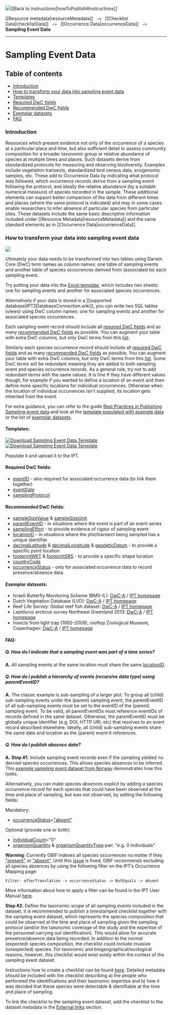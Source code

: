 <img src='https://github.com/gbif/ipt/wiki/gbif-ipt-docs/ipt2/arrow-back-24.png' />[[Back to instructions|howToPublish#instructions]]

[[Resource metadata|resourceMetadata]] &nbsp;&nbsp;``—>``&nbsp;&nbsp; [[Checklist Data|checklistData]] &nbsp;&nbsp;``—>``&nbsp;&nbsp; [[Occurrence Data|occurrenceData]] &nbsp;&nbsp;``—>``&nbsp;&nbsp; **Sampling Event Data**

---

# Sampling Event Data

## Table of contents
+ [Introduction](samplingEventData#introduction)
+ [How to transform your data into sampling event data](samplingEventData#how-to-transform-your-data-into-sampling-event-data)
+ [Templates](samplingEventData#templates)
+ [Required DwC fields](samplingEventData#required-dwc-fields)
+ [Recommended DwC fields](samplingEventData#recommended-dwc-fields)
+ [Exemplar datasets](samplingEventData#exemplar-datasets)
+ [FAQ](samplingEventData#faq)

### Introduction
Resources which present evidence not only of the occurrence of a species at a particular place and time, but also sufficient detail to assess community composition for a broader taxonomic group or relative abundance of species at multiple times and places.  Such datasets derive from standardized protocols for measuring and observing biodiversity.  Examples include vegetation transects, standardized bird census data, ecogenomic samples, etc. These add to Occurrence Data by indicating what protocol was followed, which occurrence records derive from a sampling event following the protocol, and ideally the relative abundance (by a suitable numerical measure) of species recorded in the sample.  These additional elements can support better comparison of the data from different times and places (where the same protocol is indicated) and may in some cases enable researchers to infer absence of particular species from particular sites. These datasets include the same basic descriptive information included under [[Resource Metadata|resourceMetadata]] and the same standard elements as in [[Occurrence Data|occurrenceData]].

### How to transform your data into sampling event data

<img src='https://github.com/gbif/ipt/wiki/gbif-ipt-docs/ipt2/flow-sed.png' />

Ultimately your data needs to be transformed into two tables using Darwin Core (DwC) term names as column names: one table of sampling events and another table of species occurrences derived from (associated to) each sampling event.

Try putting your data into the [Excel template](samplingEventData#templates), which includes two sheets: one for sampling events and another for associated species occurrences. 

Alternatively if your data is stored in a [[supported database|IPT2DatabaseConnection.wiki]], you can write two SQL tables (views) using DwC column names: one for sampling events and another for associated species occurrences.

Each sampling event record should include all [required DwC fields](samplingEventData#required-dwc-fields) and as many [recommended DwC fields](samplingEventData#recommended-dwc-fields) as possible. You can augment your table with extra DwC columns, but only DwC terms from this [list](http://rs.gbif.org/core/dwc_event_2015_05_29.xml).

Similarly each species occurrence record should include all [required DwC fields](occurrenceData#required-dwc-fields) and as many [recommended DwC fields](occurrenceData#recommended-dwc-fields) as possible. You can augment your table with extra DwC columns, but only DwC terms from this [list](http://rs.gbif.org/core/dwc_occurrence_2015-07-02.xml). Some DwC terms will be redundant meaning they are added to both sampling event and species occurrence records. As a general rule, try not to add redundant terms with the same values. It is fine if they have different values though, for example if you wanted to define a location of an event and then define more specific locations for individual occurrences. Otherwise when the location of individual occurrences isn't supplied, its location gets inherited from the event.

For extra guidance, you can refer to the guide [Best Practices in Publishing Sampling-event data](https://github.com/gbif/ipt/wiki/BestPracticesSamplingEventData) and look at the [template populated with example data](samplingEventData#templates) or the list of [exemplar datasets](samplingEventData#exemplar-datasets). 

#### Templates: 
[![Download Sampling Event Data Template][2]][1]
[![Download Sampling Event Data Template][4]][3]

Populate it and upload it to the IPT.

  [1]: https://github.com/gbif/ipt/wiki/gbif-ipt-docs/downloads/event_ipt_template_v2.xlsx
  [2]: https://github.com/gbif/ipt/wiki/gbif-ipt-docs/ipt2/excel-template2.png (Download Sampling Event Data Template)
  [3]: https://github.com/gbif/ipt/wiki/gbif-ipt-docs/downloads/event_ipt_template_v2_example_data.xlsx
  [4]: https://github.com/gbif/ipt/wiki/gbif-ipt-docs/ipt2/excel-template-data2.png (Download Sampling Event Data Template)

#### Required DwC fields: 
* [eventID](http://rs.tdwg.org/dwc/terms/#eventID) - also required for associated occurrence data (to link them together)
* [eventDate](http://rs.tdwg.org/dwc/terms/#eventDate)
* [samplingProtocol](http://rs.tdwg.org/dwc/terms/#samplingProtocol)

#### Recommended DwC fields: 
* [sampleSizeValue](http://rs.tdwg.org/dwc/terms/#sampleSizeValue) & [sampleSizeUnit](http://rs.tdwg.org/dwc/terms/#sampleSizeUnit)
* [parentEventID](http://rs.tdwg.org/dwc/terms/#parentEventID) - in situations where the event is part of an event series
* [samplingEffort](http://rs.tdwg.org/dwc/terms/#samplingEffort) - to provide evidence of rigour of sampling event
* [locationID](http://rs.tdwg.org/dwc/terms/#locationID) - in situations where the plot/transect being sampled has a unique identifier
* [decimalLatitude](http://rs.tdwg.org/dwc/terms/#decimalLatitude) & [decimalLongitude](http://rs.tdwg.org/dwc/terms/#decimalLongitude) & [geodeticDatum](http://rs.tdwg.org/dwc/terms/#geodeticDatum) - to provide a specific point location
* [footprintWKT](http://rs.tdwg.org/dwc/terms/#footprintWKT) & [footprintSRS](http://rs.tdwg.org/dwc/terms/#footprintSRS) - to provide a specific shape location
* [countryCode](http://rs.tdwg.org/dwc/terms/#countryCode)
* [occurrenceStatus](http://rs.tdwg.org/dwc/terms/#occurrenceStatus) - only for associated occurrence data to record presence/absence data.

#### Exemplar datasets: 
* Israeli Butterfly Monitoring Scheme (BMS-IL): [DwC-A](http://cloud.gbif.org/eubon/archive.do?r=butterflies-monitoring-scheme-il) / [IPT homepage](http://cloud.gbif.org/eubon/resource?r=butterflies-monitoring-scheme-il)
* Dutch Vegetation Database (LVD): [DwC-A](http://cloud.gbif.org/eubon/archive.do?r=lvd) / [IPT homepage](http://cloud.gbif.org/eubon/resource?r=lvd)
* Reef Life Survey: Global reef fish dataset: [DwC-A](http://ipt.ala.org.au/archive.do?r=global) / [IPT homepage](http://ipt.ala.org.au/resource?r=global)
* Lepidurus arcticus survey Northeast Greenland 2013: [DwC-A](http://gbif.vm.ntnu.no/ipt/archive.do?r=lepidurus-arcticus-survey_northeast-greenland_2013) / [IPT homepage](http://gbif.vm.ntnu.no/ipt/resource?r=lepidurus-arcticus-survey_northeast-greenland_2013)
* Insects from light trap (1992–2009), rooftop Zoological Museum, Copenhagen: [DwC-A](http://danbif.au.dk/ipt/archive.do?r=rooftop&v=1.4) / [IPT homepage](http://danbif.au.dk/ipt/resource?r=rooftop)


#### FAQ:

##### Q. How do I indicate that a sampling event was part of a time series?

**A.** All sampling events at the same location must share the same [locationID](http://rs.tdwg.org/dwc/terms/#locationID).

##### Q. How do I publish a hierarchy of events (recursive data type) using parentEventID?

**A.** The classic example is sub-sampling of a larger plot. To group all (child) sub-sampling events under the (parent) sampling event, the parentEventID of all sub-sampling events must be set to the eventID of the (parent) sampling event. To be valid, all parentEventIDs must reference eventIDs of records defined in the same dataset. Otherwise, the parentEventID must be globally unique identifier (e.g. DOI, HTTP URI, etc) that resolves to an event record described elsewhere. Ideally, all (child) sub-sampling events share the same date and location as the (parent) event it references. 

##### Q. How do I publish absence data?

**A.** **Step #1**: Include sampling event records even if the sampling yielded no derived species occurrences. This allows species absences to be inferred. This [example sampling event dataset from Norway](http://gbif.vm.ntnu.no/ipt/resource?r=lepidurus-arcticus-survey_northeast-greenland_2013) demonstrates how this looks.  

Alternatively, you can make species absences explicit by adding a species occurrence record for each species that could have been observed at the time and place of sampling, but was not observed, by setting the following fields:

Mandatory:
* [occurrenceStatus](http://rs.tdwg.org/dwc/terms/#occurrenceStatus)=["absent"](http://rs.gbif.org/vocabulary/gbif/occurrence_status.xml)

Optional (provide one or both):
* [individualCount](http://rs.tdwg.org/dwc/terms/#individualCount)="0"
* [organismQuantity](http://rs.tdwg.org/dwc/terms/#organismQuantity) & [organismQuantityType](http://rs.tdwg.org/dwc/terms/#organismQuantityType) pair. "e.g. 0 individuals"

**Warning**: Currently GBIF indexes all species occurrences no matter if they ["present"](http://rs.gbif.org/vocabulary/gbif/occurrence_status.xml) or ["absent"](http://rs.gbif.org/vocabulary/gbif/occurrence_status.xml). Until this [issue](http://dev.gbif.org/issues/browse/POR-2864) is fixed, GBIF recommends excluding all species absences by using the following filter on the IPT’s Occurrence Mapping page:

```Filter: afterTranslation -> occurrenceStatus -> NotEquals -> absent```

More information about how to apply a filter can be found in the IPT User Manual [here](https://github.com/gbif/ipt/wiki/IPT2ManualNotes.wiki#data-mapping-detail-page).

**Step #2**: Define the taxonomic scope of all sampling events included in the dataset, it is recommended to publish a timestamped checklist together with the sampling event dataset, which represents the species composition that could be observed at the time and place of sampling given the sampling protocol (and/or the taxonomic coverage of the study and the expertise of the personnel carrying out identification). This would allow for accurate presence/absence data being recorded. In addition to the normal (expected) species composition, the checklist could include invasive (unexpected) species. For taxonomic and biogeographical/ecological reasons, however, this checklist would exist solely within the context of the sampling event dataset. 

Instructions how to create a checklist can be found [here](https://github.com/gbif/ipt/wiki/checklistData). Detailed metadata should be included with the checklist describing a) the people who performed the identifications and their taxonomic expertise and b) how it was decided that these species were detectable & identifiable at the time and place of sampling.

To link the checklist to the sampling event dataset, add the checklist to the dataset metadata in the [External links](https://github.com/gbif/ipt/wiki/IPT2ManualNotes.wiki#external-links) section. 